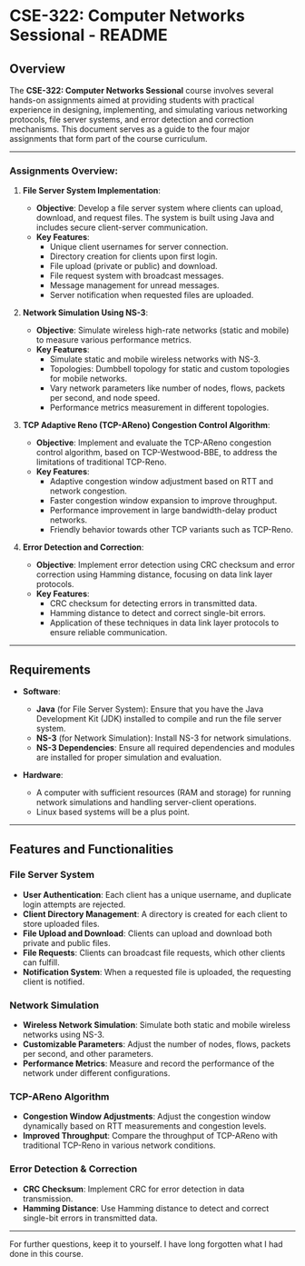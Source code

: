 # CSE-322: Computer Networks Sessional - README

## Overview

The **CSE-322: Computer Networks Sessional** course involves several hands-on assignments aimed at providing students with practical experience in designing, implementing, and simulating various networking protocols, file server systems, and error detection and correction mechanisms. This document serves as a guide to the four major assignments that form part of the course curriculum.

---

### Assignments Overview:

1. **File Server System Implementation**:
   - **Objective**: Develop a file server system where clients can upload, download, and request files. The system is built using Java and includes secure client-server communication.
   - **Key Features**:
     - Unique client usernames for server connection.
     - Directory creation for clients upon first login.
     - File upload (private or public) and download.
     - File request system with broadcast messages.
     - Message management for unread messages.
     - Server notification when requested files are uploaded.
   
2. **Network Simulation Using NS-3**:
   - **Objective**: Simulate wireless high-rate networks (static and mobile) to measure various performance metrics.
   - **Key Features**:
     - Simulate static and mobile wireless networks with NS-3.
     - Topologies: Dumbbell topology for static and custom topologies for mobile networks.
     - Vary network parameters like number of nodes, flows, packets per second, and node speed.
     - Performance metrics measurement in different topologies.

3. **TCP Adaptive Reno (TCP-AReno) Congestion Control Algorithm**:
   - **Objective**: Implement and evaluate the TCP-AReno congestion control algorithm, based on TCP-Westwood-BBE, to address the limitations of traditional TCP-Reno.
   - **Key Features**:
     - Adaptive congestion window adjustment based on RTT and network congestion.
     - Faster congestion window expansion to improve throughput.
     - Performance improvement in large bandwidth-delay product networks.
     - Friendly behavior towards other TCP variants such as TCP-Reno.

4. **Error Detection and Correction**:
   - **Objective**: Implement error detection using CRC checksum and error correction using Hamming distance, focusing on data link layer protocols.
   - **Key Features**:
     - CRC checksum for detecting errors in transmitted data.
     - Hamming distance to detect and correct single-bit errors.
     - Application of these techniques in data link layer protocols to ensure reliable communication.

---

## Requirements

- **Software**:
  - **Java** (for File Server System): Ensure that you have the Java Development Kit (JDK) installed to compile and run the file server system.
  - **NS-3** (for Network Simulation): Install NS-3 for network simulations.
  - **NS-3 Dependencies**: Ensure all required dependencies and modules are installed for proper simulation and evaluation.
  
- **Hardware**:
  - A computer with sufficient resources (RAM and storage) for running network simulations and handling server-client operations.
  - Linux based systems will be a plus point.
  
---

## Features and Functionalities

### File Server System
- **User Authentication**: Each client has a unique username, and duplicate login attempts are rejected.
- **Client Directory Management**: A directory is created for each client to store uploaded files.
- **File Upload and Download**: Clients can upload and download both private and public files.
- **File Requests**: Clients can broadcast file requests, which other clients can fulfill.
- **Notification System**: When a requested file is uploaded, the requesting client is notified.

### Network Simulation
- **Wireless Network Simulation**: Simulate both static and mobile wireless networks using NS-3.
- **Customizable Parameters**: Adjust the number of nodes, flows, packets per second, and other parameters.
- **Performance Metrics**: Measure and record the performance of the network under different configurations.

### TCP-AReno Algorithm
- **Congestion Window Adjustments**: Adjust the congestion window dynamically based on RTT measurements and congestion levels.
- **Improved Throughput**: Compare the throughput of TCP-AReno with traditional TCP-Reno in various network conditions.

### Error Detection & Correction
- **CRC Checksum**: Implement CRC for error detection in data transmission.
- **Hamming Distance**: Use Hamming distance to detect and correct single-bit errors in transmitted data.

---

For further questions, keep it to yourself. I have long forgotten what I had done in this course.

 
